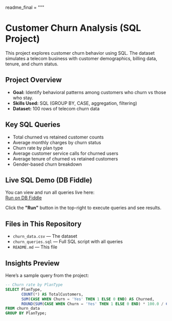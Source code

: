 readme_final = """
# Customer Churn Analysis (SQL Project)

This project explores customer churn behavior using SQL. The dataset simulates a telecom business with customer demographics, billing data, tenure, and churn status.

## Project Overview

- **Goal:** Identify behavioral patterns among customers who churn vs those who stay.
- **Skills Used:** SQL (GROUP BY, CASE, aggregation, filtering)
- **Dataset:** 100 rows of telecom churn data

## Key SQL Queries

- Total churned vs retained customer counts
- Average monthly charges by churn status
- Churn rate by plan type
- Average customer service calls for churned users
- Average tenure of churned vs retained customers
- Gender-based churn breakdown

## Live SQL Demo (DB Fiddle)

You can view and run all queries live here:  
[Run on DB Fiddle](https://www.db-fiddle.com/f/c9GkJGRvZKMPK2W7BQEwng/1)

Click the **"Run"** button in the top-right to execute queries and see results.

## Files in This Repository

- `churn_data.csv` — The dataset
- `churn_queries.sql` — Full SQL script with all queries
- `README.md` — This file

## Insights Preview

Here’s a sample query from the project:

```sql
-- Churn rate by PlanType
SELECT PlanType,
       COUNT(*) AS TotalCustomers,
       SUM(CASE WHEN Churn = 'Yes' THEN 1 ELSE 0 END) AS Churned,
       ROUND(SUM(CASE WHEN Churn = 'Yes' THEN 1 ELSE 0 END) * 100.0 / COUNT(*), 2) AS ChurnRatePercent
FROM churn_data
GROUP BY PlanType;

